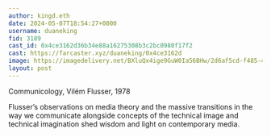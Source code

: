 ```yaml
---
author: kingd.eth
date: 2024-05-07T18:54:27+0000
username: duaneking
fid: 3189
cast_id: 0x4ce3162d36b34e88a16275308b3c2bc0980f17f2
cast: https://farcaster.xyz/duaneking/0x4ce3162d
image: https://imagedelivery.net/BXluQx4ige9GuW0Ia56BHw/2d6af5cd-f485-4a2f-f092-60d435d6f800/original
layout: post
---
```


Communicology, Vilém Flusser, 1978

Flusser’s observations on media theory and the massive transitions in the way we communicate alongside concepts of the technical image and technical imagination shed wisdom and light on contemporary media.

<img src='https://imagedelivery.net/BXluQx4ige9GuW0Ia56BHw/2d6af5cd-f485-4a2f-f092-60d435d6f800/original' alt='' referrerpolicy='no-referrer'/>
